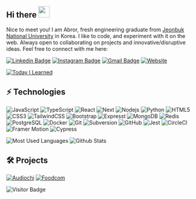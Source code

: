 
## Hi there <img src="https://raw.githubusercontent.com/aemmadi/aemmadi/master/wave.gif" width="30">

Nice to meet you! I am Abror, fresh engineering graduate from [Jeonbuk National University](https://www.jbnu.ac.kr/kor/) in Korea. I like to code, and experiment with it on the web. Always open to collaborating on projects and innovative/disruptive ideas. Feel free to connect with me here:

[![Linkedin Badge](https://img.shields.io/badge/-abroro-blue?style=flat-square&logo=Linkedin&logoColor=white&link=https://www.linkedin.com/in/abroro/)](https://www.linkedin.com/in/abroro/)
[![Instagram Badge](https://img.shields.io/badge/-iskandarovabror-purple?style=flat-square&logo=instagram&logoColor=white&link=https://instagram.com/iskandarovabror/)](https://instagram.com/iskandarovabror)
[![Gmail Badge](https://img.shields.io/badge/-iskandarov@abroro.com-c14438?style=flat-square&logo=Gmail&logoColor=white&link=mailto:iskandarov@abroro.com)](mailto:iskandarov@abroro.com)
[![Website](https://img.shields.io/badge/-abroro.com-ffd22f?style=flat-square&link=https://abroro.com/)](https://abroro.com)


[![Today I Learned](https://github-readme-stats.vercel.app/api/pin/?username=abroroo&repo=til)](https://github.com/abroroo/til)

## ⚡ Technologies

![JavaScript](https://img.shields.io/badge/-JavaScript-black?style=flat-square&logo=javascript)
![TypeScript](https://img.shields.io/badge/-TypeScript-ffd22f?style=flat-square&logo=typescript)
![React](https://img.shields.io/badge/-React-black?style=flat-square&logo=react)
![Next](https://img.shields.io/badge/-Next-black?style=flat-square&logo=nextdotjs)
![Nodejs](https://img.shields.io/badge/-Nodejs-black?style=flat-square&logo=Node.js)
![Python](https://img.shields.io/badge/-Python-FBBA00?style=flat-square&logo=Python)
![HTML5](https://img.shields.io/badge/-HTML5-E34F26?style=flat-square&logo=html5&logoColor=white)
![CSS3](https://img.shields.io/badge/-CSS3-1572B6?style=flat-square&logo=css3)
![TailwindCSS](https://img.shields.io/badge/-Tailwindcss-black?style=flat-square&logo=tailwindcss)
![Bootstrap](https://img.shields.io/badge/-Bootstrap-563D7C?style=flat-square&logo=bootstrap)
![Expresst](https://img.shields.io/badge/-Express-58A616?style=flat-square&logo=express)
![MongoDB](https://img.shields.io/badge/-MongoDB-black?style=flat-square&logo=mongodb)
![Redis](https://img.shields.io/badge/-Redis-black?style=flat-square&logo=Redis)
![PostgreSQL](https://img.shields.io/badge/-PostgreSQL-159588?style=flat-square&logo=postgresql)
![Docker](https://img.shields.io/badge/-Docker-black?style=flat-square&logo=docker)
![Git](https://img.shields.io/badge/-Git-black?style=flat-square&logo=git)
![Subversion](https://img.shields.io/badge/-Subversion-9B2321?style=flat-square&logo=subversion)
![GitHub](https://img.shields.io/badge/-GitHub-181717?style=flat-square&logo=github)
![Jest](https://img.shields.io/badge/-Jest-C21325?style=flat-square&logo=jest)
![CircleCI](https://img.shields.io/badge/-CircleCI-343434?style=flat-square&logo=circleci)
![Framer Motion](https://img.shields.io/badge/-Framer-0055FF?style=flat-square&logo=framer)
![Cypress](https://img.shields.io/badge/-Cypress-2E77BC?style=flat-square&logo=cypress)


![Most Used Languages](https://github-readme-stats.vercel.app/api/top-langs/?username=abroroo&layout=compact)
![Github Stats](https://github-readme-stats.vercel.app/api?username=abroroo&count_private=true&show_icons=true&include_all_commits=true&rank_icon=github&hide=issues,contribs)

## 🛠️  Projects

[![Audiochi](https://github-readme-stats.vercel.app/api/pin/?username=abroroo&repo=audiochi)](https://github.com/abroroo/audiochi)
[![Foodcom](https://github-readme-stats.vercel.app/api/pin/?username=abroroo&repo=foodcom_frontend)](https://github.com/abroroo/foodcom_frontend)



![Visitor Badge](https://visitor-badge.laobi.icu/badge?page_id=abroroo.abroroo&format=true)
